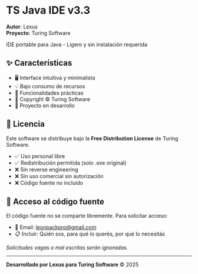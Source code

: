 # TS Java IDE v3.3

**Autor**: Lexus  
**Proyecto**: Turing Software

IDE portable para Java - Ligero y sin instalación requerida

## ✨ Características
- 🖥️ Interface intuitiva y minimalista
- 💡 Bajo consumo de recursos
- 🎯 Funcionalidades prácticas
- 📜 Copyright © Turing Software
- 🚧 Proyecto en desarrollo

## 📄 Licencia
Este software se distribuye bajo la **Free Distribution License** de Turing Software.

- ✅ Uso personal libre
- ✅ Redistribución permitida (solo .exe original)
- ❌ Sin reverse engineering
- ❌ Sin uso comercial sin autorización
- ❌ Código fuente no incluido

## 🔐 Acceso al código fuente
El código fuente no se comparte libremente. Para solicitar acceso:
- 📧 Email: leonpackpro@gmail.com
- 📋 Incluir: Quién sos, para qué lo querés, por qué lo necesitás

*Solicitudes vagas o mal escritas serán ignoradas.*

---
**Desarrollado por Lexus para Turing Software** © 2025
